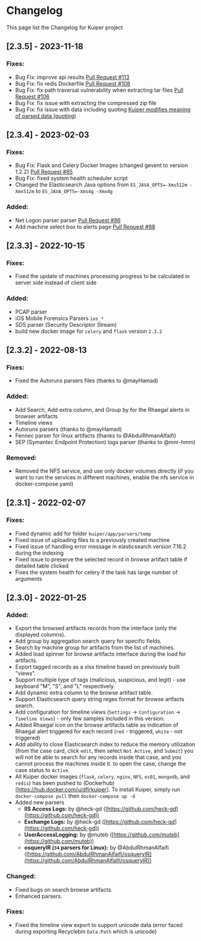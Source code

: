 # **Changelog**
This page list the Changelog for Kuiper project
## **[2.3.5] - 2023-11-18**
### **Fixes:**
- Bug Fix: improve api results [Pull Request #113](https://github.com/DFIRKuiper/Kuiper/pull/113)
- Bug Fix: fix redis Dockerfile [Pull Request #108](https://github.com/DFIRKuiper/Kuiper/pull/108)
- Bug Fix: fix path traversal vulnerability when extracting tar files [Pull Request #106](https://github.com/DFIRKuiper/Kuiper/pull/106)
- Bug Fix: fix issue with extracting the compressed zip file
- Bug Fix: fix issue with data including quoting [Kuiper modifies meaning of parsed data (quoting)](https://github.com/DFIRKuiper/Kuiper/issues/107)

## **[2.3.4] - 2023-02-03**
### **Fixes:**
- Bug Fix: Flask and Celery Docker Images (changed gevent to version 1.2.2) [Pull Request #85](https://github.com/DFIRKuiper/Kuiper/pull/85)
- Bug Fix: fixed system health scheduler script 
- Changed the Elasticsearch Java options from `ES_JAVA_OPTS=-Xms512m -Xmx512m` to `ES_JAVA_OPTS=-Xms4g -Xmx4g`
### **Added:**
- Net Logon parser parser [Pull Request #86](https://github.com/DFIRKuiper/Kuiper/pull/86)
- Add machine select box to alerts page [Pull Request #88](https://github.com/DFIRKuiper/Kuiper/pull/88)


## **[2.3.3] - 2022-10-15**
### **Fixes:**
- Fixed the update of machines processing progress to be calculated in server side instead of client side

### **Added:**
- PCAP parser
- iOS Mobile Forensics Parsers `ios_*`
- SDS parser (Security Descriptor Stream)
- build new docker image for `celery` and `flask` version `2.3.2`


## **[2.3.2] - 2022-08-13**
### **Fixes:**
- Fixed the Autoruns parsers files (thanks to @mayHamad)

### **Added:**
- Add Search, Add extra column, and Group by for the Rhaegal alerts in browser artifacts
- Timeline views
- Autoruns parsers (thanks to @mayHamad)
- Fennec parser for linux artifacts (thanks to @AbdulRhmanAlfaifi)
- SEP (Symantec Endpoint Protection) logs parser (thanks to @mnr-hmm)

### **Removed:**
- Removed the NFS service, and use only docker volumes directly (if you want to run the services in different machines, enable the nfs service in docker-compose.yaml)



## **[2.3.1] - 2022-02-07**
### **Fixes:**
- Fixed dynamic add for folder `kuiper/app/parsers/temp`
- Fixed issue of uploading files to a previously created machine
- Fixed issue of handling error message in elasticsearch version 7.16.2 during the indexing
- Fixed issue to preserve the selected record in browse artifact table if detailed table clicked
- Fixes the system health for celery if the task has large number of arguments



## **[2.3.0] - 2022-01-25**

### **Added:**
- Export the browsed artifacts records from the interface (only the displayed columns).
- Add group by aggregation search query for specific fields.
- Search by machine group for artifacts from the list of machines.
- Added load spinner for browse artifacts interface during the load for artifacts.
- Export tagged records as a xlsx timeline based on previously built "views".
- Support multiple type of tags (malicious, suspicious, and legit) - use keyboard "M", "S", and "L" respectively.
- Add dynamic extra column to the browse artifact table.
- Support Elasticsearch query string regex format for browse artfacts search.
- Add configuration for timeline views (`Settings` -> `Configuration` -> `Timeline Views`) - only few samples included in this version.
- Added Rhaegal icon on the browse artifacts table as indication of Rhaegal alert triggered for each record (`red` - triggered, `white` - not triggered)
- Add ability to close Elasticsearch index to reduce the memory utilization (from the case card, click `edit`, then select `Not Active`, and `Submit`)
    you will not be able to search for any records inside that case, and you cannot process the machines inside it.
    to open the case, change the case status to `Active`.
- All Kuiper docker images (`flask`, `celery`, `nginx`, `NFS`, `es01`, `mongodb`, and `redis`) has been pushed to (Dockerhub)[https://hub.docker.com/u/dfirkuiper]. To install Kuiper, simply run `docker-compose pull` then `docker-compose up -d`
- Added new parsers 
    - **IIS Access Logs:** by @heck-gd ([https://github.com/heck-gd](https://github.com/heck-gd))
    - **Exchange Logs:** by @heck-gd ([https://github.com/heck-gd](https://github.com/heck-gd))
    - **UserAccessLogging:** by @muteb ([https://github.com/muteb](https://github.com/muteb))
    - **osqueryIR (`34` parsers for Linux):** by @AbdulRhmanAlfaifi ([https://github.com/AbdulRhmanAlfaifi/osqueryIR](https://github.com/AbdulRhmanAlfaifi/osqueryIR))


### **Changed:**
- Fixed bugs on search browse artifacts.
- Enhanced parsers.

### **Fixes:**
- Fixed the timeline view export to support unicode data (error faced during exporting Recyclebin `Data.Path` which is unicode)

